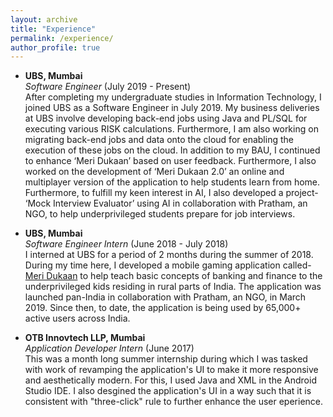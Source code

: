 ```yaml
---
layout: archive
title: "Experience"
permalink: /experience/
author_profile: true
---
```


- **UBS, Mumbai** <br/>
_Software Engineer_ (July 2019 - Present) <br/>
After completing my undergraduate studies in Information Technology, I joined UBS as a Software Engineer in July 2019. My business deliveries at UBS involve developing back-end jobs using Java and PL/SQL for executing various RISK calculations. Furthermore, I am also working on migrating back-end jobs and data onto the cloud for enabling the execution of these jobs on the cloud. In addition to my BAU, I continued to enhance ‘Meri Dukaan’ based on user feedback. Furthermore, I also worked on the development of ‘Meri Dukaan 2.0’ an online and multiplayer version of the application to help students learn from home. Furthermore, to fulfill my keen interest in AI, I also developed a project- ‘Mock Interview Evaluator’ using AI in collaboration with Pratham, an NGO, to help underprivileged students prepare for job interviews. 


- **UBS, Mumbai** <br/>
_Software Engineer Intern_ (June 2018 - July 2018) <br/>
I interned at UBS for a period of 2 months during the summer of 2018. During my time here, I developed a mobile gaming application called- [Meri Dukaan](https://play.google.com/store/apps/details?id=com.prathamubs.meridukan&hl=en_IN&gl=US) to help teach basic concepts of banking and finance to the underprivileged kids residing in rural parts of India. The application was launched pan-India in collaboration with Pratham, an NGO, in March 2019. Since then, to date, the application is being used by 65,000+ active users across India.


- **OTB Innovtech LLP, Mumbai** <br/>
_Application Developer Intern_ (June 2017) <br/>
This was a month long summer internship during which I was tasked with work of revamping the application's UI to make it more responsive and aesthetically modern. For this, I used Java and XML in the Android Studio IDE. I also desgined the application's UI in a way such that it is consistent with "three-click" rule to further enhance the user eperience.

